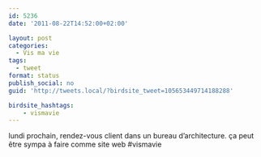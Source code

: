 ```yaml
---
id: 5236
date: '2011-08-22T14:52:00+02:00'

layout: post
categories:
  - Vis ma vie
tags:
  - tweet
format: status
publish_social: no
guid: 'http://tweets.local/?birdsite_tweet=105653449714188288'

birdsite_hashtags:
    - vismavie
---
```


lundi prochain, rendez-vous client dans un bureau d’architecture. ça peut être sympa à faire comme site web #vismavie
